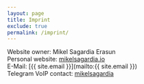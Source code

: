 ```yaml
---
layout: page
title: Imprint
exclude: true
permalink: /imprint/
---
```


Website owner: Mikel Sagardia Erasun  
Personal website: [mikelsagardia.io](https://mikelsagardia.io)  
E-Mail: [{{ site.email }}](mailto:{{ site.email }})  
Telegram VoIP contact: [ mikelsagardia](https://t.me/mikelsagardia)  